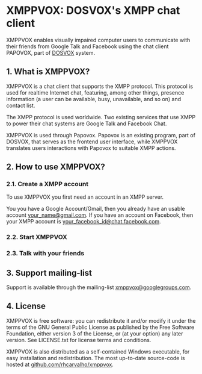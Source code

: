 XMPPVOX: DOSVOX's XMPP chat client
==================================

XMPPVOX enables visually impaired computer users to communicate with their friends from Google Talk and Facebook using the chat client PAPOVOX, part of [DOSVOX](http://intervox.nce.ufrj.br/dosvox/) system.

## 1. What is XMPPVOX?

XMPPVOX is a chat client that supports the XMPP protocol. This protocol
is used for realtime Internet chat, featuring, among other things, presence
information (a user can be available, busy, unavailable, and so on) and
contact list.

The XMPP protocol is used worldwide. Two existing services that use XMPP to
power their chat systems are Google Talk and Facebook Chat.

XMPPVOX is used through Papovox. Papovox is an existing program, part of DOSVOX, that serves as the frontend user interface, while XMPPVOX translates users interactions with Papovox to suitable XMPP actions.

## 2. How to use XMPPVOX?

### 2.1. Create a XMPP account

To use XMPPVOX you first need an account in an XMPP server.

You you have a Google Account/Gmail, then you already have an
usable account your_name@gmail.com. If you have an account on
Facebook, then your XMPP account is your_facebook_id@chat.facebook.com.


### 2.2. Start XMPPVOX

### 2.3. Talk with your friends

## 3. Support mailing-list

Support is available through the mailing-list
[xmppvox@googlegroups.com](mailto:xmppvox@googlegroups.com).

## 4. License

XMPPVOX is free software: you can redistribute it and/or modify
it under the terms of the GNU General Public License as published by
the Free Software Foundation, either version 3 of the License, or
(at your option) any later version.
See LICENSE.txt for license terms and conditions.

XMPPVOX is also distributed as a self-contained Windows executable, for easy
installation and redistribution. The most up-to-date source-code is hosted at
[github.com/rhcarvalho/xmppvox](https://github.com/rhcarvalho/xmppvox).
